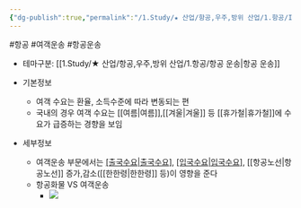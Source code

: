 ```yaml
---
{"dg-publish":true,"permalink":"/1.Study/★ 산업/항공,우주,방위 산업/1.항공/INFO-항공/여객 운송/","created":"2024-11-20T21:02:29.478+09:00","updated":"2025-06-26T17:11:20.993+09:00"}
---
```


#항공 #여객운송 #항공운송 

- 테마구분: [[1.Study/★ 산업/항공,우주,방위 산업/1.항공/항공 운송\|항공 운송]]


- 기본정보
	- 여객 수요는 환율, 소득수준에 따라 변동되는 편 
	- 국내의 경우 여객 수요는 [[여름\|여름]],[[겨울\|겨울]] 등 [[휴가철\|휴가철]]에 수요가 급증하는 경향을 보임  


- 세부정보
	- 여객운송 부문에서는 [[출국수요\|출국수요]](외국인,내국인), [[입국수요\|입국수요]](외국인,내국인), [[항공노선\|항공노선]] 증가,감소([[한한령\|한한령]] 등)이 영향을 준다
	- 항공화물 VS 여객운송
		- ![](https://i.imgur.com/F7R9eNG.png)

